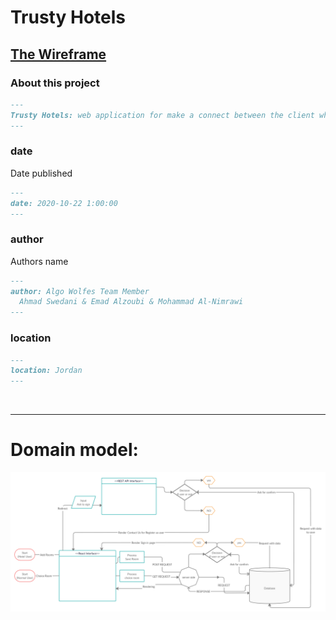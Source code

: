 # Trusty Hotels

## [The Wireframe](https://wireframe.cc/pro/edit/383691)

### About this project

```markdown
---
Trusty Hotels: web application for make a connect between the client who want to rent a room with the hotels that have his order.
---
```

### date

Date published

```markdown
---
date: 2020-10-22 1:00:00
---
```

### author

Authors name

```markdown
---
author: Algo Wolfes Team Member
  Ahmad Swedani & Emad Alzoubi & Mohammad Al-Nimrawi
---
```

### location

```markdown
---
location: Jordan
---
```
<br>
<hr>

# Domain model:

![cap](assets/Trusty-Hotels.png)